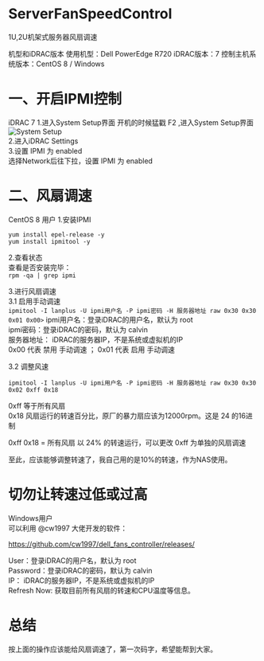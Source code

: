 # ServerFanSpeedControl
1U,2U机架式服务器风扇调速

机型和iDRAC版本
使用机型：Dell PowerEdge R720
iDRAC版本：7
控制主机系统版本：CentOS 8 / Windows

一、开启IPMI控制
==================================================================
iDRAC 7
1.进入System Setup界面
开机的时候猛戳 F2 ,进入System Setup界面  
![System Setup](https://img-blog.csdnimg.cn/20210417133901664.png)  
2.进入iDRAC Settings  
3.设置 IPMI 为 enabled  
选择Network后往下拉，设置 IPMI 为 enabled  



二、风扇调速
==================================================================
CentOS 8 用户
1.安装IPMI  

```
yum install epel-release -y 
yum install ipmitool -y
```

2.查看状态  
查看是否安装完毕：  
```rpm -qa | grep ipmi```


3.进行风扇调速  
3.1 启用手动调速  
```ipmitool -I lanplus -U ipmi用户名 -P ipmi密码 -H 服务器地址 raw 0x30 0x30 0x01 0x00>```
ipmi用户名：登录iDRAC的用户名，默认为 root  
ipmi密码：登录iDRAC的密码，默认为 calvin  
服务器地址： iDRAC的服务器IP，不是系统或虚拟机的IP  
0x00 代表 禁用 手动调速 ； 0x01 代表 启用 手动调速  

3.2 调整风速
```
ipmitool -I lanplus -U ipmi用户名 -P ipmi密码 -H 服务器地址 raw 0x30 0x30 0x02 0xff 0x18   
```

0xff 等于所有风扇  
0x18 风扇运行的转速百分比，原厂的暴力扇应该为12000rpm。这是 24 的16进制  

0xff 0x18 = 所有风扇 以 24% 的转速运行，可以更改 0xff 为单独的风扇调速  

至此，应该能够调整转速了，我自己用的是10%的转速，作为NAS使用。  

切勿让转速过低或过高  
==================================================================
Windows用户  
可以利用 @cw1997 大佬开发的软件：  

https://github.com/cw1997/dell_fans_controller/releases/


User：登录iDRAC的用户名，默认为 root  
Password：登录iDRAC的密码，默认为 calvin  
IP： iDRAC的服务器IP，不是系统或虚拟机的IP  
Refresh Now: 获取目前所有风扇的转速和CPU温度等信息。  



总结
==================================================================
按上面的操作应该能给风扇调速了，第一次码字，希望能帮到大家。  


